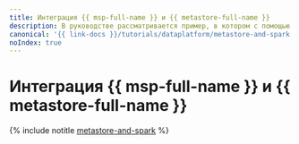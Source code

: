 ```yaml
---
title: Интеграция {{ msp-full-name }} и {{ metastore-full-name }}
description: В руководстве рассматривается пример, в котором с помощью PySpark-задания создаются база данных и таблица в ней, а затем данные из созданной БД загружаются в бакет {{ objstorage-full-name }}. Метаданные о БД сохраняются в кластере {{ metastore-name }}, подключенном к кластеру {{ SPRK }}.
canonical: '{{ link-docs }}/tutorials/dataplatform/metastore-and-spark'
noIndex: true
---
```


# Интеграция {{ msp-full-name }} и {{ metastore-full-name }}

{% include notitle [metastore-and-spark](../../_tutorials/dataplatform/spark/metastore-and-spark.md) %}
